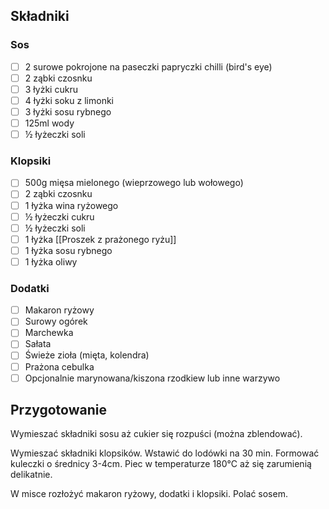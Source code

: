 ## Składniki

### Sos

- [ ] 2 surowe pokrojone na paseczki papryczki chilli (bird's eye)
- [ ] 2 ząbki czosnku
- [ ] 3 łyżki cukru
- [ ] 4 łyżki soku z limonki
- [ ] 3 łyżki sosu rybnego
- [ ] 125ml wody
- [ ] ½ łyżeczki soli

### Klopsiki

- [ ] 500g mięsa mielonego (wieprzowego lub wołowego)
- [ ] 2 ząbki czosnku
- [ ] 1 łyżka wina ryżowego
- [ ] ½ łyżeczki cukru
- [ ] ½ łyżeczki soli
- [ ] 1 łyżka [[Proszek z prażonego ryżu]]
- [ ] 1 łyżka sosu rybnego
- [ ] 1 łyżka oliwy

### Dodatki

- [ ] Makaron ryżowy
- [ ] Surowy ogórek
- [ ] Marchewka
- [ ] Sałata
- [ ] Świeże zioła (mięta, kolendra)
- [ ] Prażona cebulka
- [ ] Opcjonalnie marynowana/kiszona rzodkiew lub inne warzywo

## Przygotowanie

Wymieszać składniki sosu aż cukier się rozpuści (można zblendować).

Wymieszać składniki klopsików. Wstawić do lodówki na 30 min. Formować kuleczki o średnicy 3-4cm. Piec w temperaturze 180°C aż się zarumienią delikatnie.

W misce rozłożyć makaron ryżowy, dodatki i klopsiki. Polać sosem.
